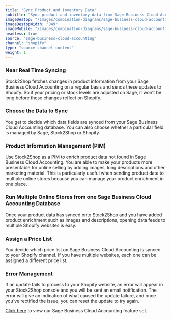 ```yaml
---
title: "Sync Product and Inventory Data"
subtitle: "Sync product and inventory data from Sage Business Cloud Accounting to Shopify."
imageDestop: "/images/combination-diagrams/sage-business-cloud-accounting/sage-business-cloud-accounting-shopify-inventory.svg"
imageDestopWidth: "849"
imageMobile: "/images/combination-diagrams/sage-business-cloud-accounting/sage-business-cloud-accounting-shopify-inventory.svg"
headless: true
source: "sage-business-cloud-accounting"
channel: "shopify"
type: "source-channel-content"
weight: 1
---
```


### Near Real Time Syncing
Stock2Shop fetches changes in product information from your Sage Business Cloud Accounting on a regular basis and sends these updates to Shopify. So if your pricing or stock levels are adjusted on Sage, it won’t be long before these changes reflect on Shopify.

### Choose the Data to Sync
You get to decide which data fields are synced from your Sage Business Cloud Accounting database. You can also choose whether a particular field is managed by Sage, Stock2Shop or Shopify.

### Product Information Management (PIM)
Use Stock2Shop as a PIM to enrich product data not found in Sage Business Cloud Accounting. You are able to make your products more presentable for online selling by adding images, long descriptions and other marketing material. This is particularly useful when sending product data to multiple online stores because you can manage your product enrichment in one place.

### Run Multiple Online Stores from one Sage Business Cloud Accounting Database
Once your product data has synced onto Stock2Shop and you have added product enrichment such as images and descriptions, opening data feeds to multiple Shopify websites is easy.

### Assign a Price List
You decide which price list on Sage Business Cloud Accounting is synced to your Shopify channel. If you have multiple websites, each one can be assigned a different price list.

### Error Management
If an update fails to process to your Shopify website, an error will appear in your Stock2Shop console and you will be sent an email notification. The error will give an indication of what caused the update failure, and once you’ve rectified the issue, you can reset the update to try again.

[Click here](/help/features/sage-business-cloud-accounting/ "Sage Business Cloud Accounting Features") to view our Sage Business Cloud Accounting feature set.
